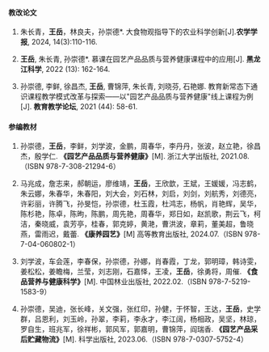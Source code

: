 #### 教改论文

1. 朱长青，**王岳**，林良夫，孙崇德*. 大食物观指导下的农业科学创新[J].**农学学报**, 2024, 14(3):110-116.

2. **王岳**, 朱长青, 孙崇德*. 慕课在园艺产品品质与营养健康课程中的应用[J]. **黑龙江科学**, 2022 (13): 162-164.

3. 孙崇德, 李鲜, 徐昌杰, **王岳**, 曹锦萍, 朱长青, 刘晓芬, 石艳娜. 教育新常态下通识课程教学模式改革与探索——以"园艺产品品质与营养健康"线上课程为例[J]. **教育教学论坛**, 2021 (44): 58-61.



#### 参编教材

1. 孙崇德，**王岳**，李鲜，刘学波，金鹏，周春华，李丹丹，张波，赵立艳，徐昌杰，殷学仁. **《园艺产品品质与营养健康》**[M]. 浙江大学出版社, 2021.08.（ISBN 978-7-308-21294-6）

2. 马兆成，詹志来，郝朝运，廖维靖，**王岳**，王欣歆，王斌，王媛媛，冯志鹤，朱云娜，朱春华，朱春阳，刘大会，刘石林，刘启，刘剑，刘航秀，刘德亮，许彩丽，许腾飞，孙旻恺，孙崇德，杜玉霞，杜鸿志，杨帆，肖艳辉，吴华，陈杉艳，陈卓，陈昫，陈鹏，周先艳，周春华，郑日如，赵凯歌，荆云飞，柯洁，秦晓威，袁芳亭，桂春，郭克婷，黄滟，曹洪波，章莉，董美超，鲁晓燕，雷雨迟，戴蕾. **《康养园艺》**[M] 高等教育出版社, 2024.07.（ISBN 978-7-04-060802-1）

3. 刘学波，车会莲，李春保，孙崇德，孙娜，肖春霞，丁龙，郭明璋，韩诗雯，姜松松，姜瞻梅，兰莹，刘志刚，石嘉怿，王凌，**王岳**，徐勇将，周催. **《食品营养与健康科学》**[M]. 中国林业出版社, 2022.02.（ISBN 978-7-5219-1583-9）

4. 孙崇德，吴迪，张长峰，关文强，张红印，孙健，于怀智，王达，**王岳**，史学群，吕恩利，刘玉岭，孙翠，李莉，李永才，李江阔，杨相政，吴坚，林琼，罗自生，班兆军，徐祥彬，郭风军，郭嘉明，曹锦萍，阎瑞香. **《园艺产品采后贮藏物流》**[M]. 科学出版社, 2023.06.（ISBN 978-7-0307-5752-4）

